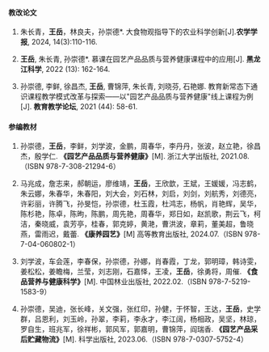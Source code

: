 #### 教改论文

1. 朱长青，**王岳**，林良夫，孙崇德*. 大食物观指导下的农业科学创新[J].**农学学报**, 2024, 14(3):110-116.

2. **王岳**, 朱长青, 孙崇德*. 慕课在园艺产品品质与营养健康课程中的应用[J]. **黑龙江科学**, 2022 (13): 162-164.

3. 孙崇德, 李鲜, 徐昌杰, **王岳**, 曹锦萍, 朱长青, 刘晓芬, 石艳娜. 教育新常态下通识课程教学模式改革与探索——以"园艺产品品质与营养健康"线上课程为例[J]. **教育教学论坛**, 2021 (44): 58-61.



#### 参编教材

1. 孙崇德，**王岳**，李鲜，刘学波，金鹏，周春华，李丹丹，张波，赵立艳，徐昌杰，殷学仁. **《园艺产品品质与营养健康》**[M]. 浙江大学出版社, 2021.08.（ISBN 978-7-308-21294-6）

2. 马兆成，詹志来，郝朝运，廖维靖，**王岳**，王欣歆，王斌，王媛媛，冯志鹤，朱云娜，朱春华，朱春阳，刘大会，刘石林，刘启，刘剑，刘航秀，刘德亮，许彩丽，许腾飞，孙旻恺，孙崇德，杜玉霞，杜鸿志，杨帆，肖艳辉，吴华，陈杉艳，陈卓，陈昫，陈鹏，周先艳，周春华，郑日如，赵凯歌，荆云飞，柯洁，秦晓威，袁芳亭，桂春，郭克婷，黄滟，曹洪波，章莉，董美超，鲁晓燕，雷雨迟，戴蕾. **《康养园艺》**[M] 高等教育出版社, 2024.07.（ISBN 978-7-04-060802-1）

3. 刘学波，车会莲，李春保，孙崇德，孙娜，肖春霞，丁龙，郭明璋，韩诗雯，姜松松，姜瞻梅，兰莹，刘志刚，石嘉怿，王凌，**王岳**，徐勇将，周催. **《食品营养与健康科学》**[M]. 中国林业出版社, 2022.02.（ISBN 978-7-5219-1583-9）

4. 孙崇德，吴迪，张长峰，关文强，张红印，孙健，于怀智，王达，**王岳**，史学群，吕恩利，刘玉岭，孙翠，李莉，李永才，李江阔，杨相政，吴坚，林琼，罗自生，班兆军，徐祥彬，郭风军，郭嘉明，曹锦萍，阎瑞香. **《园艺产品采后贮藏物流》**[M]. 科学出版社, 2023.06.（ISBN 978-7-0307-5752-4）

